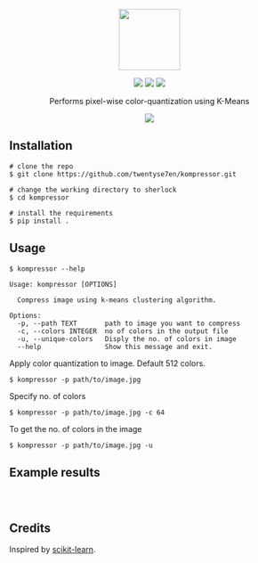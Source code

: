 <p align="center"> 
<img src="https://raw.githubusercontent.com/twentyse7en/kompressor/main/assets/LOGO.png?token=AOHUM65ETBOXUMCKBSPJN7LAOFFKO" height="110">
<br>
</p>


<p align="center">
<img src="https://img.shields.io/badge/release-v0.1.0-blue.svg">
<img src="https://img.shields.io/badge/license-MIT-blue.svg">
<a href="https://img.shields.io/badge/support-Linux%20|%20MacOS%20|%20Windows%20-blue.svg"><img src="https://img.shields.io/badge/support-Linux%20|%20MacOS%20|%20Windows%20-blue.svg"></a>
</p>


<p align="center"> Performs pixel-wise color-quantization using K-Means </p>

<p align="center"> 
<img src="https://raw.githubusercontent.com/twentyse7en/kompressor/main/assets/term.gif?token=AOHUM6ZR6IC5K47VARNER63AOFFKU" />
<p/>

## Installation

```console
# clone the repo
$ git clone https://github.com/twentyse7en/kompressor.git  

# change the working directory to sherlock
$ cd kompressor 

# install the requirements
$ pip install .
```

## Usage

```console
$ kompressor --help

Usage: kompressor [OPTIONS]

  Compress image using k-means clustering algorithm.

Options:
  -p, --path TEXT       path to image you want to compress
  -c, --colors INTEGER  no of colors in the output file
  -u, --unique-colors   Disply the no. of colors in image
  --help                Show this message and exit.
```

Apply color quantization to image. Default 512 colors.

```console
$ kompressor -p path/to/image.jpg
```

Specify no. of colors

```console
$ kompressor -p path/to/image.jpg -c 64
```

To get the no. of colors in the image

```console
$ kompressor -p path/to/image.jpg -u
```
## Example results

<p align="center" />
<img src="" />
<p>
<p align="center" />
<img src="" />
<p>
<p align="center" />
<img src="" />
<p>

## Credits
Inspired by [scikit-learn](https://scikit-learn.org/stable/auto_examples/cluster/plot_color_quantization.html#:~:text=Performs%20a%20pixel%2Dwise%20Vector,preserving%20the%20overall%20appearance%20quality.).



